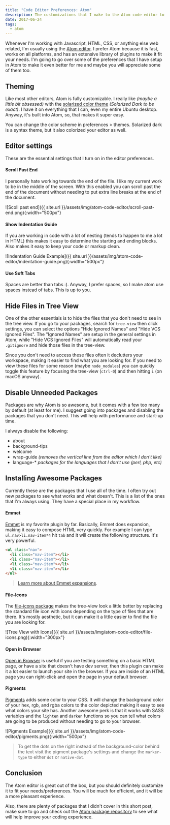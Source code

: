 ```yaml
---
title: "Code Editor Preferences: Atom"
description: The customizations that I make to the Atom code editor to make it work the best for me.
date: 2017-06-24
tags:
  - atom
---
```

Whenever I'm working with Javascript, HTML, CSS, or anything else web related, I'm usually using the [Atom editor](https://atom.io/).  I prefer Atom because it is fast, works on all platforms, and has an extensive library of plugins to make it fit your needs.  I'm going to go over some of the preferences that I have setup in Atom to make it even better for me and maybe you will appreciate some of them too.

## Theming
Like most other editors, Atom is fully customizable.  I really like _(maybe a little bit obsessed)_ with the [solarized color theme](http://ethanschoonover.com/solarized) _(Solarized Dark to be exact)_.  I have it on everything that I can, even my entire Ubuntu desktop.  Anyway, it's built into Atom, so, that makes it super easy.

You can change the color scheme in preferences > themes. Solarized dark is a syntax theme, but it also colorized your editor as well.

## Editor settings
These are the essential settings that I turn on in the editor preferences.

#### Scroll Past End
I personally hate working towards the end of the file.  I like my current work to be in the middle of the screen.  With this enabled you can scroll past the end of the document without needing to put extra line breaks at the end of the document.

![Scoll past end]({{ site.url }}/assets/img/atom-code-editor/scroll-past-end.png){:width="500px"}

#### Show Indentation Guide
If you are working in code with a lot of nesting (tends to happen to me a lot in HTML) this makes it easy to determine the starting and ending blocks.  Also makes it easy to keep your code or markup clean.

![Indentation Guide Example]({{ site.url }}/assets/img/atom-code-editor/indentation-guide.png){:width="500px"}

#### Use Soft Tabs
Spaces are better than tabs :).  Anyway, I prefer spaces, so I make atom use spaces instead of tabs.  This is up to you.

## Hide Files in Tree View
One of the other essentials is to hide the files that you don't need to see in the tree view.  If you go to your packages, search for `tree-view` then click settings, you can select the options "Hide Ignored Names" and "Hide VCS Ignored Files".  The "Ignored Names" are setup in the general settings in Atom, while "Hide VCS Ignored Files" will automatically read your `.gitignore` and hide those files in the tree-view.

Since you don't need to access these files often it declutters your workspace, making it easier to find what you are looking for.  If you need to view these files for some reason (maybe `node_modules`) you can quickly toggle this feature by focusing the tree-view (`ctrl-0`) and then hitting `i` (on macOS anyway).

## Disable Unneeded Packages
Packages are why Atom is so awesome, but it comes with a few too many by default (at least for me).  I suggest going into packages and disabling the packages that you don't need.  This will help with performance and start-up time.

I always disable the following:
- about
- background-tips
- welcome
- wrap-guide _(removes the vertical line from the editor which I don't like)_
- language-* _packages for the languages that I don't use (perl, php, etc)_

## Installing Awesome Packages
Currently these are the packages that I use all of the time.  I often try out new packages to see what works and what doesn't.  This is a list of the ones that I'm always using.  They have a special place in my workflow.

#### Emmet
[Emmet](https://atom.io/packages/emmet) is my favorite plugin by far.  Basically, Emmet does expansion, making it easy to compose HTML very quickly.  For example I can type `ul.nav>li.nav-item*4` hit `tab` and it will create the following structure.  It's very powerful.

```html
<ul class="nav">
  <li class="nav-item"></li>
  <li class="nav-item"></li>
  <li class="nav-item"></li>
  <li class="nav-item"></li>
</ul>
```
> [Learn more about Emmet expansions](https://docs.emmet.io/actions/expand-abbreviation/).

#### File-Icons
The [file-icons package](https://atom.io/packages/file-icons) makes the tree-view look a little better by replacing the standard file icon with icons depending on the type of files that are there.  It's mostly aesthetic, but it can make it a little easier to find the file you are looking for.

![Tree View with Icons]({{ site.url }}/assets/img/atom-code-editor/file-icons.png){:width="300px"}

#### Open in Browser
[Open in Browser](https://atom.io/packages/open-in-browser) is useful if you are testing something on a basic HTML page, or have a site that doesn't have dev server, then this plugin can make it a lot easier to launch your site in the browser.  If you are inside of an HTML page you can right-click and open the page in your default browser.

#### Pigments
[Pigments](https://atom.io/packages/pigments) adds some color to your CSS.  It will change the background color of your hex, rgb, and rgba colors to the color depicted making it easy to see what colors your site has.  Another awesome perk is that it works with SASS variables and the `lighten` and `darken` functions so you can tell what colors are going to be produced without needing to go to your browser.

![Pigments Example]({{ site.url }}/assets/img/atom-code-editor/pigments.png){:width="500px"}

> To get the dots on the right instead of the background-color behind the text visit the pigment package's settings and change the `marker-type` to either `dot` or `native-dot`.

## Conclusion
The Atom editor is great out of the box, but you should definitely customize it to fit your needs/preferences.  You will be much for efficient, and it will be a more pleasant experience.

Also, there are plenty of packages that I didn't cover in this short post, make sure to go and check out the [Atom package repository](https://atom.io/packages) to see what will help improve your coding experience.
